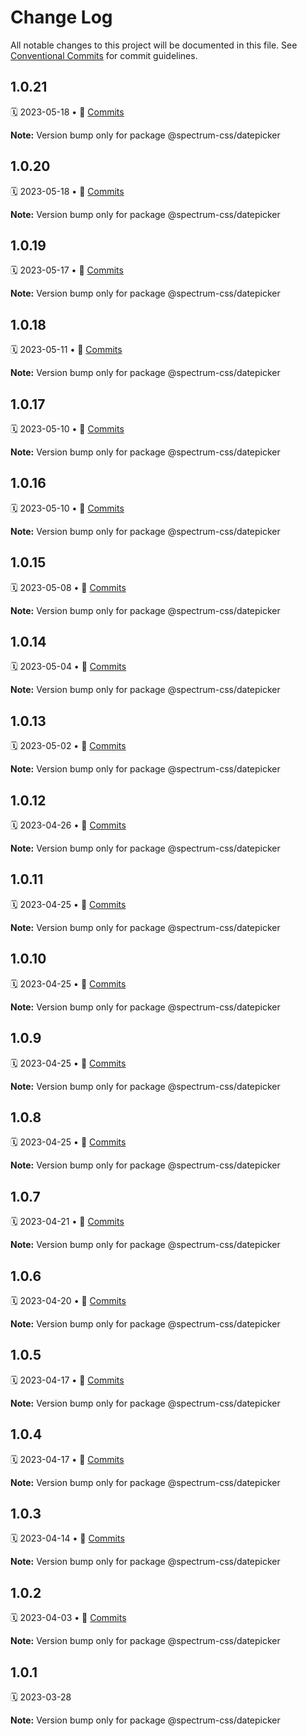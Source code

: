 # Change Log

All notable changes to this project will be documented in this file.
See [Conventional Commits](https://conventionalcommits.org) for commit guidelines.

<a name="1.0.21"></a>
## 1.0.21
🗓 2023-05-18 • 📝 [Commits](https://github.com/adobe/spectrum-css/compare/@spectrum-css/datepicker@1.0.20...@spectrum-css/datepicker@1.0.21)

**Note:** Version bump only for package @spectrum-css/datepicker





<a name="1.0.20"></a>
## 1.0.20
🗓 2023-05-18 • 📝 [Commits](https://github.com/adobe/spectrum-css/compare/@spectrum-css/datepicker@1.0.19...@spectrum-css/datepicker@1.0.20)

**Note:** Version bump only for package @spectrum-css/datepicker





<a name="1.0.19"></a>
## 1.0.19
🗓 2023-05-17 • 📝 [Commits](https://github.com/adobe/spectrum-css/compare/@spectrum-css/datepicker@1.0.18...@spectrum-css/datepicker@1.0.19)

**Note:** Version bump only for package @spectrum-css/datepicker





<a name="1.0.18"></a>
## 1.0.18
🗓 2023-05-11 • 📝 [Commits](https://github.com/adobe/spectrum-css/compare/@spectrum-css/datepicker@1.0.17...@spectrum-css/datepicker@1.0.18)

**Note:** Version bump only for package @spectrum-css/datepicker





<a name="1.0.17"></a>
## 1.0.17
🗓 2023-05-10 • 📝 [Commits](https://github.com/adobe/spectrum-css/compare/@spectrum-css/datepicker@1.0.16...@spectrum-css/datepicker@1.0.17)

**Note:** Version bump only for package @spectrum-css/datepicker





<a name="1.0.16"></a>
## 1.0.16
🗓 2023-05-10 • 📝 [Commits](https://github.com/adobe/spectrum-css/compare/@spectrum-css/datepicker@1.0.15...@spectrum-css/datepicker@1.0.16)

**Note:** Version bump only for package @spectrum-css/datepicker





<a name="1.0.15"></a>
## 1.0.15
🗓 2023-05-08 • 📝 [Commits](https://github.com/adobe/spectrum-css/compare/@spectrum-css/datepicker@1.0.14...@spectrum-css/datepicker@1.0.15)

**Note:** Version bump only for package @spectrum-css/datepicker





<a name="1.0.14"></a>
## 1.0.14
🗓 2023-05-04 • 📝 [Commits](https://github.com/adobe/spectrum-css/compare/@spectrum-css/datepicker@1.0.13...@spectrum-css/datepicker@1.0.14)

**Note:** Version bump only for package @spectrum-css/datepicker





<a name="1.0.13"></a>
## 1.0.13
🗓 2023-05-02 • 📝 [Commits](https://github.com/adobe/spectrum-css/compare/@spectrum-css/datepicker@1.0.12...@spectrum-css/datepicker@1.0.13)

**Note:** Version bump only for package @spectrum-css/datepicker





<a name="1.0.12"></a>
## 1.0.12
🗓 2023-04-26 • 📝 [Commits](https://github.com/adobe/spectrum-css/compare/@spectrum-css/datepicker@1.0.11...@spectrum-css/datepicker@1.0.12)

**Note:** Version bump only for package @spectrum-css/datepicker





<a name="1.0.11"></a>
## 1.0.11
🗓 2023-04-25 • 📝 [Commits](https://github.com/adobe/spectrum-css/compare/@spectrum-css/datepicker@1.0.9...@spectrum-css/datepicker@1.0.11)

**Note:** Version bump only for package @spectrum-css/datepicker





<a name="1.0.10"></a>
## 1.0.10
🗓 2023-04-25 • 📝 [Commits](https://github.com/adobe/spectrum-css/compare/@spectrum-css/datepicker@1.0.9...@spectrum-css/datepicker@1.0.10)

**Note:** Version bump only for package @spectrum-css/datepicker





<a name="1.0.9"></a>
## 1.0.9
🗓 2023-04-25 • 📝 [Commits](https://github.com/adobe/spectrum-css/compare/@spectrum-css/datepicker@1.0.8...@spectrum-css/datepicker@1.0.9)

**Note:** Version bump only for package @spectrum-css/datepicker





<a name="1.0.8"></a>
## 1.0.8
🗓 2023-04-25 • 📝 [Commits](https://github.com/adobe/spectrum-css/compare/@spectrum-css/datepicker@1.0.7...@spectrum-css/datepicker@1.0.8)

**Note:** Version bump only for package @spectrum-css/datepicker





<a name="1.0.7"></a>
## 1.0.7
🗓 2023-04-21 • 📝 [Commits](https://github.com/adobe/spectrum-css/compare/@spectrum-css/datepicker@1.0.6...@spectrum-css/datepicker@1.0.7)

**Note:** Version bump only for package @spectrum-css/datepicker





<a name="1.0.6"></a>
## 1.0.6
🗓 2023-04-20 • 📝 [Commits](https://github.com/adobe/spectrum-css/compare/@spectrum-css/datepicker@1.0.5...@spectrum-css/datepicker@1.0.6)

**Note:** Version bump only for package @spectrum-css/datepicker





<a name="1.0.5"></a>
## 1.0.5
🗓 2023-04-17 • 📝 [Commits](https://github.com/adobe/spectrum-css/compare/@spectrum-css/datepicker@1.0.4...@spectrum-css/datepicker@1.0.5)

**Note:** Version bump only for package @spectrum-css/datepicker





<a name="1.0.4"></a>
## 1.0.4
🗓 2023-04-17 • 📝 [Commits](https://github.com/adobe/spectrum-css/compare/@spectrum-css/datepicker@1.0.2...@spectrum-css/datepicker@1.0.4)

**Note:** Version bump only for package @spectrum-css/datepicker





<a name="1.0.3"></a>
## 1.0.3
🗓 2023-04-14 • 📝 [Commits](https://github.com/adobe/spectrum-css/compare/@spectrum-css/datepicker@1.0.2...@spectrum-css/datepicker@1.0.3)

**Note:** Version bump only for package @spectrum-css/datepicker





<a name="1.0.2"></a>
## 1.0.2
🗓 2023-04-03 • 📝 [Commits](https://github.com/adobe/spectrum-css/compare/@spectrum-css/datepicker@1.0.1...@spectrum-css/datepicker@1.0.2)

**Note:** Version bump only for package @spectrum-css/datepicker





<a name="1.0.1"></a>
## 1.0.1
🗓 2023-03-28

**Note:** Version bump only for package @spectrum-css/datepicker
